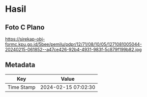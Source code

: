 # Hasil

## Foto C Plano

https://sirekap-obj-formc.kpu.go.id/5bee/pemilu/pdpr/12/71/08/10/05/1271081005044-20240215-061852--a47ce426-92b4-4931-983f-5c879f199b82.jpg


## Metadata

| Key        | Value               |
| ---------- | ------------------- |
| Time Stamp | 2024-02-15 07:02:30 |



